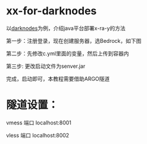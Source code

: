 # xx-for-darknodes

以[darknodes](https://client.darknodes.xyz/register?ref=oK3M8hG0)为例，介绍java平台部署x-ra-y的方法

第一步：注册登录，现在创建服务器，选Bedrock，如下图

第二步：先修改c.yml里面的变量，然后上传到容器内

第三步: 更改启动文件为senver.jar

完成，启动即可，本教程需要借助ARGO隧道

# 隧道设置：

vmess 端口  localhost:8001

vless 端口  localhost:8002

